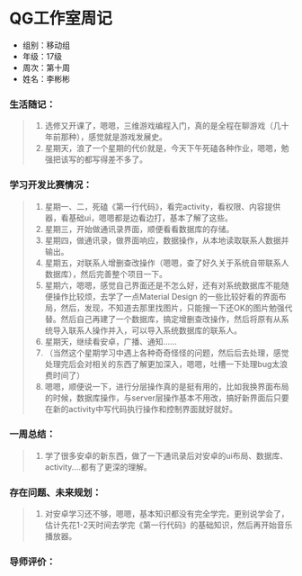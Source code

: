 QG工作室周记 
 ===========
* 组别：移动组
* 年级：17级
* 周次：第十周
* 姓名：李彬彬

### 生活随记：
> 1. 选修又开课了，嗯嗯，三维游戏编程入门，真的是全程在聊游戏（几十年前那种），感觉就是游戏发展史。
> 2. 星期天，浪了一个星期的代价就是，今天下午死磕各种作业，嗯嗯，勉强把该写的都写得差不多了。
### 学习开发比赛情况：
> 1. 星期一、二，死磕《第一行代码》，看完activity，看权限、内容提供器，看基础ui，嗯嗯都是边看边打，基本了解了这些。
> 2. 星期三，开始做通讯录界面，顺便看看数据库的存储。
> 3. 星期四，做通讯录，做界面响应，数据操作，从本地读取联系人数据并输出。
> 4. 星期五，对联系人增删查改操作（嗯嗯，查了好久关于系统自带联系人数据库），然后完善整个项目一下。
> 5. 星期六，嗯嗯，感觉自己界面还是不怎么好，还有对系统数据库不能随便操作比较烦，去学了一点Material Design 的一些比较好看的界面布局，然后，发现，不知道去那里找图片，只能搜一下还OK的图片勉强代替。然后自己再建了一个数据库，搞定增删查改操作，然后将原有从系统导入联系人操作并入，可以导入系统数据库的联系人。
> 6. 星期天，继续看安卓，广播、通知......
> 7. （当然这个星期学习中遇上各种奇奇怪怪的问题，然后后去处理，感觉处理完后会对相关的东西了解更加深入，嗯嗯，吐槽一下处理bug太浪费时间了）
> 8. 嗯嗯，顺便说一下，进行分层操作真的是挺有用的，比如我换界面布局的时候，数据库操作，与server层操作基本不用改，搞好新界面后只要在新的activity中写代码执行操作和控制界面就好就好。
### 一周总结：
> 1. 学了很多安卓的新东西，做了一下通讯录后对安卓的ui布局、数据库、activity....都有了更深的理解。
### 存在问题、未来规划：
> 1. 对安卓学习还不够，嗯嗯，基本知识都没有完全学完，更别说学会了，估计先花1-2天时间去学完《第一行代码》的基础知识，然后再开始音乐播放器。
### 导师评价：
